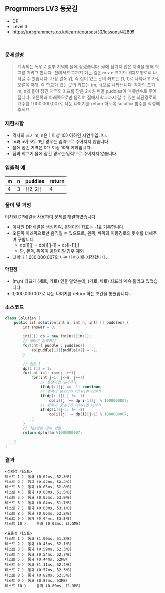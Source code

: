 ## Progrmmers LV3 등굣길
- DP
- Level 3
- https://programmers.co.kr/learn/courses/30/lessons/42898
<br>

### 문제설명

> 계속되는 폭우로 일부 지역이 물에 잠겼습니다. 물에 잠기지 않은 지역을 통해 학교를 가려고 합니다. 집에서 학교까지 가는 길은 m x n 크기의 격자모양으로 나타낼 수 있습니다.
가장 왼쪽 위, 즉 집이 있는 곳의 좌표는 (1, 1)로 나타내고 가장 오른쪽 아래, 즉 학교가 있는 곳의 좌표는 (m, n)으로 나타냅니다.
격자의 크기 m, n과 물이 잠긴 지역의 좌표를 담은 2차원 배열 puddles이 매개변수로 주어집니다. 오른쪽과 아래쪽으로만 움직여 집에서 학교까지 갈 수 있는 최단경로의 개수를 1,000,000,007로 나눈 나머지를 return 하도록 solution 함수를 작성해주세요.


### 제한사항
- 격자의 크기 m, n은 1 이상 100 이하인 자연수입니다.
- m과 n이 모두 1인 경우는 입력으로 주어지지 않습니다.
- 물에 잠긴 지역은 0개 이상 10개 이하입니다.
- 집과 학교가 물에 잠긴 경우는 입력으로 주어지지 않습니다.

### 입출력 예
|m|	n|	puddles|	return|
|----|----|----|----|
|4|	3|	[[2, 2]]|	4|


### 풀이 및 과정
이차원 DP배열을 사용하여 문제를 해결하였습니다.

- 이차원 DP 배열을 생성하여, 웅덩이의 좌표는 -1로 기록합니다.
- 오른쪽 아래쪽으로만 움직일 수 있으므로, 왼쪽, 위쪽의 이동경로의 횟수를 더해주며 구합니다.
    - dp[i][j] = dp[i][j-1] + dp[i-1][j]
    - 단, 왼쪽, 위쪽이 웅덩이일 경우 제외
- 더할때 1,000,000,007의 나눈 나머지를 저장합니다.

#### 막힌점
- (m,n) 좌표가 (세로, 가로) 인줄 알았는데, (가로, 세로) 좌표라 계속 틀리고 있었습니다.
- 1,000,000,007로 나눈 나머지를 return 하는 조건을 놓쳤습니다..

### 소스코드
```java
class Solution {
    public int solution(int m, int n, int[][] puddles) {
        int answer = 0;
        
        int[][] dp = new int[n+1][m+1];
        // 웅덩이 기록하기
        for(int[] puddle : puddles){
            dp[puddle[1]][puddle[0]] = -1;
        }
        
        // 집은 1
        dp[1][1] = 1;
        for(int i=1; i<=n; i++){
            for(int j=1; j<=m; j++){
                // 웅덩이면 넘어가기
                if(dp[i][j] == -1) continue;
                // 위쪽이 웅덩이가 아니라면 더하기
                if(dp[i-1][j] != -1)
                    dp[i][j] += dp[i-1][j] % 1000000007;
                // 왼쪽이 웅덩이가 아니라면 더하기
                if(dp[i][j-1] != -1)
                    dp[i][j] += dp[i][j-1] % 1000000007;
            }
        }
        // 최단경로 갯수 반환
        return dp[n][m]%1000000007;
        
    }
}
```

### 결과
```
<정확성 테스트>
테스트 1 〉	통과 (0.02ms, 52.3MB)
테스트 2 〉	통과 (0.02ms, 52.2MB)
테스트 3 〉	통과 (0.05ms, 52.8MB)
테스트 4 〉	통과 (0.03ms, 51.5MB)
테스트 5 〉	통과 (0.05ms, 53.9MB)
테스트 6 〉	통과 (0.04ms, 51.7MB)
테스트 7 〉	통과 (0.03ms, 53.1MB)
테스트 8 〉	통과 (0.06ms, 52.2MB)
테스트 9 〉	통과 (0.04ms, 52.5MB)
테스트 10 〉	통과 (0.03ms, 52.5MB)

<효율성 테스트>
테스트 1 〉	통과 (1.00ms, 51.8MB)
테스트 2 〉	통과 (0.45ms, 52.1MB)
테스트 3 〉	통과 (0.59ms, 52.3MB)
테스트 4 〉	통과 (0.54ms, 52.7MB)
테스트 5 〉	통과 (0.44ms, 52MB)
테스트 6 〉	통과 (1.11ms, 52.4MB)
테스트 7 〉	통과 (0.57ms, 52.3MB)
테스트 8 〉	통과 (0.82ms, 52.5MB)
테스트 9 〉	통과 (0.87ms, 53MB)
테스트 10 〉	통과 (0.80ms, 52.3MB)
```

